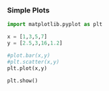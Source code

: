 ### Simple Plots


```python
import matplotlib.pyplot as plt

x = [1,3,5,7]
y = [2.5,3,16,1.2]

#plot.bar(x,y)
#plt.scatter(x,y)
plt.plot(x,y)

plt.show()
```
